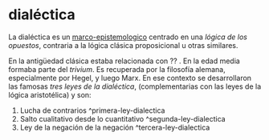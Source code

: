 # dialéctica

La dialéctica es un [marco-epistemologico](marco-epistemologico.md) centrado en una *lógica de los opuestos*, contraria a la lógica clásica proposicional u otras similares.

En la antigüedad clásica estaba relacionada con ?? . En la edad media formaba parte del *trivium*. Es recuperada por la filosofía alemana, especialmente por Hegel, y luego Marx. En ese contexto se desarrollaron las famosas *tres leyes de la dialéctica*, (complementarias con las leyes de la lógica aristotélica) y son:

1. Lucha de contrarios ^primera-ley-dialectica
1. Salto cualitativo desde lo cuantitativo ^segunda-ley-dialectica
1. Ley de la negación de la negación ^tercera-ley-dialectica
